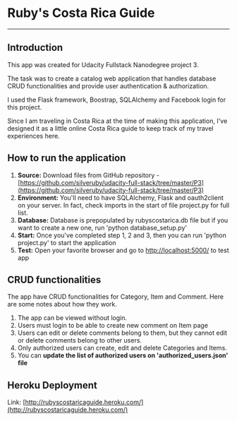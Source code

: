 # Ruby's Costa Rica Guide

---

## Introduction

This app was created for Udacity Fullstack Nanodegree project 3. 

The task was to create a catalog web application that handles database CRUD functionalities and provide user authentication & authorization. 

I used the Flask framework, Boostrap, SQLAlchemy and Facebook login for this project.  

Since I am traveling in Costa Rica at the time of making this application, I've designed it as a little online Costa Rica guide to keep track of my travel experiences here. 

## How to run the application

1. **Source:** Download files from GitHub repository - [https://github.com/silveruby/udacity-full-stack/tree/master/P3](https://github.com/silveruby/udacity-full-stack/tree/master/P3)
2. **Environment:** You'll need to have SQLAlchemy, Flask and oauth2client on your server. In fact, check imports in the start of file project.py for full list. 
3. **Database:** Database is prepopulated by rubyscostarica.db file but if you want to create a new one, run 'python database_setup.py'
4. **Start:** Once you've completed step 1, 2 and 3, then you can run 'python project.py' to start the application
5. **Test:** Open your favorite browser and go to [http://localhost:5000/](http://localhost:5000/) to test app

## CRUD functionalities

The app have CRUD functionalities for Category, Item and Comment. Here are some notes about how they work. 

1. The app can be viewed without login.
2. Users must login to be able to create new comment on Item page
3. Users can edit or delete comments belong to them, but they cannot edit or delete comments belong to other users. 
4. Only authorized users can create, edit and delete Categories and Items. 
5. You can **update the list of authorized users on 'authorized_users.json' file**

## Heroku Deployment

Link: [http://rubyscostaricaguide.heroku.com/](http://rubyscostaricaguide.heroku.com/)



